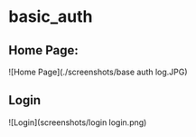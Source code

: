 # basic_auth

## Home Page:
![Home Page](./screenshots/base auth log.JPG)

## Login
![Login](screenshots/login login.png)